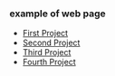 ### example of web page

- [First Project](https://hamza-exe.github.io/Challenge/index.html)
- [Second Project](https://hamza-exe.github.io/Site-Overview-Assignment/index.html)
- [Third Project](https://hamza-exe.github.io/Assignment_5/index.html)
- [Fourth Project](https://hamza-exe.github.io/Assignment_3/index.html)
